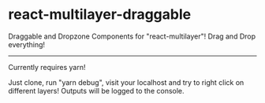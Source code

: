 # react-multilayer-draggable
Draggable and Dropzone Components for "react-multilayer"! Drag and Drop everything!

___

Currently requires yarn!

Just clone, run "yarn debug", visit your localhost and try to right click on different layers!
Outputs will be logged to the console.
